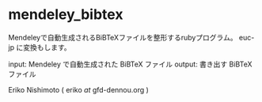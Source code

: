 mendeley_bibtex
===============

Mendeleyで自動生成されるBiBTeXファイルを整形するrubyプログラム。
euc-jp に変換もします。

input: Mendeley で自動生成された BiBTeX ファイル
output: 書き出す BiBTeX ファイル

Eriko Nishimoto ( eriko _at_ gfd-dennou.org )
